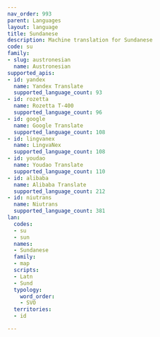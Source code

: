 ```yaml
---
nav_order: 993
parent: Languages
layout: language
title: Sundanese
description: Machine translation for Sundanese
code: su
family:
- slug: austronesian
  name: Austronesian
supported_apis:
- id: yandex
  name: Yandex Translate
  supported_language_count: 93
- id: rozetta
  name: Rozetta T-400
  supported_language_count: 96
- id: google
  name: Google Translate
  supported_language_count: 108
- id: lingvanex
  name: LingvaNex
  supported_language_count: 108
- id: youdao
  name: Youdao Translate
  supported_language_count: 110
- id: alibaba
  name: Alibaba Translate
  supported_language_count: 212
- id: niutrans
  name: Niutrans
  supported_language_count: 381
lan:
  codes:
  - su
  - sun
  names:
  - Sundanese
  family:
  - map
  scripts:
  - Latn
  - Sund
  typology:
    word_order:
    - SVO
  territories:
  - id

---
```


